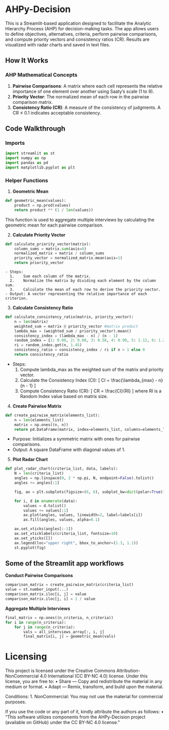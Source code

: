 # AHPy-Decision

This is a Streamlit-based application designed to facilitate the Analytic Hierarchy Process (AHP) for decision-making tasks. The app allows users to define objectives, alternatives, criteria, perform pairwise comparisons, and compute priority vectors and consistency ratios (CR). Results are visualized with radar charts and saved in text files.

## How It Works

### AHP Mathematical Concepts
1. **Pairwise Comparisons**: A matrix where each cell represents the relative importance of one element over another using Saaty’s scale (1 to 9).
2. **Priority Vector**: The normalized mean of each row in the pairwise comparison matrix.
3. **Consistency Ratio (CR)**: A measure of the consistency of judgments. A CR ≤ 0.1 indicates acceptable consistency.

## Code Walkthrough

### Imports 
```python
import streamlit as st
import numpy as np
import pandas as pd
import matplotlib.pyplot as plt
```

### Helper Functions 
1. **Geometric Mean**
```python
def geometric_mean(values):
    product = np.prod(values)
    return product ** (1 / len(values))
```
This function is used to aggregate multiple interviews by calculating the geometric mean for each pairwise comparison.

2. **Calculate Priority Vector**
```python
def calculate_priority_vector(matrix):
    column_sums = matrix.sum(axis=0)
    normalized_matrix = matrix / column_sums
    priority_vector = normalized_matrix.mean(axis=1)
    return priority_vector
```
	- Steps:
	  1.	Sum each column of the matrix.
	  2.	Normalize the matrix by dividing each element by the column sum.
	  3.	Calculate the mean of each row to derive the priority vector.
	- Output: A vector representing the relative importance of each criterion.

 3. **Calculate Consistency Ratio**
```python
def calculate_consistency_ratio(matrix, priority_vector):
    n = len(matrix)
    weighted_sum = matrix @ priority_vector #matrix product
    lambda_max = (weighted_sum / priority_vector).mean()
    consistency_index = (lambda_max - n) / (n - 1)
    random_index = {1: 0.00, 2: 0.00, 3: 0.58, 4: 0.90, 5: 1.12, 6: 1.24, 7: 1.32, 8: 1.41, 9: 1.45}
    ri = random_index.get(n, 1.45)
    consistency_ratio = consistency_index / ri if n > 1 else 0
    return consistency_ratio
```
- Steps:
	1.	Compute lambda_max as the weighted sum of the matrix and priority vector.
	2.	Calculate the Consistency Index (CI):
[
CI = \frac{\lambda_{max} - n}{n - 1}
]
	3.	Compute Consistency Ratio (CR):
[
CR = \frac{CI}{RI}
]
where RI is a Random Index value based on matrix size.

4. **Create Pairwise Matrix**
```python
def create_pairwise_matrix(elements_list):
    n = len(elements_list)
    matrix = np.ones((n, n))
    return pd.DataFrame(matrix, index=elements_list, columns=elements_list)
```
- Purpose: Initializes a symmetric matrix with ones for pairwise comparisons.
- Output: A square DataFrame with diagonal values of 1.

5. **Plot Radar Chart**
```python
def plot_radar_chart(criteria_list, data, labels):
    N = len(criteria_list)
    angles = np.linspace(0, 2 * np.pi, N, endpoint=False).tolist()
    angles += angles[:1]

    fig, ax = plt.subplots(figsize=(6, 6), subplot_kw=dict(polar=True))

    for i, d in enumerate(data):
        values = d.tolist()
        values += values[:1]
        ax.plot(angles, values, linewidth=2, label=labels[i])
        ax.fill(angles, values, alpha=0.1)

    ax.set_xticks(angles[:-1])
    ax.set_xticklabels(criteria_list, fontsize=10)
    ax.set_yticks([])
    ax.legend(loc="upper right", bbox_to_anchor=(1.3, 1.1))
    st.pyplot(fig)
```

## Some of the Streamlit app workflows 
**Conduct Pairwise Comparisons**
```python
comparison_matrix = create_pairwise_matrix(criteria_list)
value = st.number_input(...)
comparison_matrix.iloc[i, j] = value
comparison_matrix.iloc[j, i] = 1 / value
```
**Aggregate Multiple Interviews**
```python
final_matrix = np.ones((n_criteria, n_criteria))
for i in range(n_criteria):
    for j in range(n_criteria):
        vals = all_interviews_array[:, i, j]
        final_matrix[i, j] = geometric_mean(vals)
```

# Licensing 

This project is licensed under the Creative Commons Attribution-NonCommercial 4.0 International (CC BY-NC 4.0) license. Under this license, you are free to:
	•	Share — Copy and redistribute the material in any medium or format.
	•	Adapt — Remix, transform, and build upon the material.

Conditions:
	1.	NonCommercial: You may not use the material for commercial purposes.


If you use the code or any part of it, kindly attribute the authors as follows:
	•	“This software utilizes components from the AHPy-Decision project (available on GitHub) under the CC BY-NC 4.0 license.”
